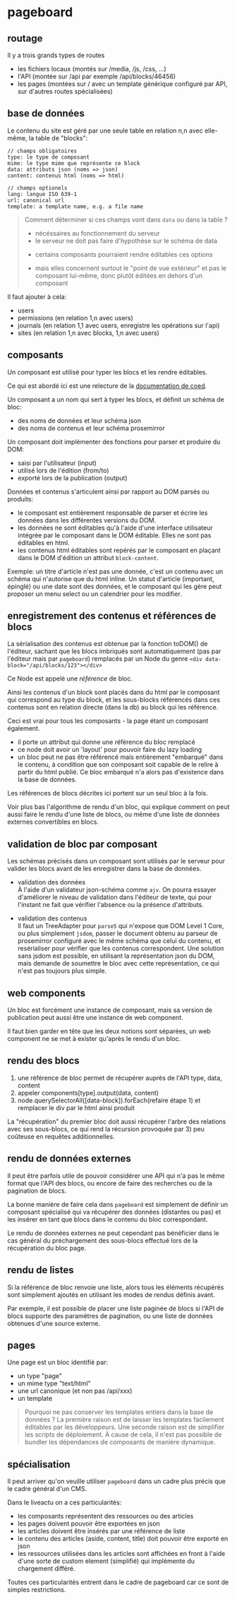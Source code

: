 pageboard
=========

routage
-------

Il y a trois grands types de routes

- les fichiers locaux (montés sur /media, /js, /css, ...)
- l'API (montée sur /api par exemple /api/blocks/46456)
- les pages (montées sur / avec un template générique configuré par API,
sur d'autres routes spécialisées)


base de données
---------------

Le contenu du site est géré par une seule table en relation n,n avec elle-même,
la table de "blocks":

```
// champs obligatoires
type: le type de composant
mime: le type mime que représente ce block
data: attributs json (noms => json)
content: contenus html (noms => html)

// champs optionels
lang: langue ISO 639-1
url: canonical url
template: a template name, e.g. a file name
```

> Comment déterminer si ces champs vont dans `data` ou dans la table ?
> + nécéssaires au fonctionnement du serveur
> + le serveur ne doit pas faire d'hypothèse sur le schéma de data
> - certains composants pourraient rendre éditables ces options
> + mais elles concernent surtout le "point de vue extérieur" et pas le composant
> lui-même, donc plutôt éditées en dehors d'un composant

Il faut ajouter à cela:
- users
- permissions (en relation 1,n avec users)
- journals (en relation 1,1 avec users, enregistre les opérations sur l'api)
- sites (en relation 1,n avec blocks, 1,n avec users)


composants
----------

Un composant est utilisé pour typer les blocs et les rendre éditables.

Ce qui est abordé ici est une relecture de la
[documentation de coed](https://github.com/kapouer/coed/blob/master/README.md).

Un composant a un nom qui sert à typer les blocs, et définit un schéma de bloc:
- des noms de données et leur schéma json
- des noms de contenus et leur schéma prosemirror

Un composant doit implémenter des fonctions pour parser et produire du DOM:
- saisi par l'utilisateur (input)
- utilisé lors de l'édition (from/to)
- exporté lors de la publication (output)

Données et contenus s'articulent ainsi par rapport au DOM parsés ou produits:
- le composant est entièrement responsable de parser et écrire les données
dans les différentes versions du DOM.
- les données ne sont éditables qu'à l'aide d'une interface utilisateur intégrée
par le composant dans le DOM éditable. Elles ne sont pas éditables en html.
- les contenus html éditables sont repérés par le composant en plaçant dans le
DOM d'édition un attribut `block-content`.

Exemple: un titre d'article n'est pas une donnée, c'est un contenu avec un
schéma qui n'autorise que du html inline.
Un statut d'article (important, épinglé) ou une date sont des données, et le
composant qui les gère peut proposer un menu select ou un calendrier pour les
modifier.


enregistrement des contenus et références de blocs
--------------------------------------------------

La sérialisation des contenus est obtenue par la fonction toDOM() de l'éditeur,
sachant que les blocs imbriqués sont automatiquement (pas par l'éditeur mais
par `pageboard`) remplacés par un Node du genre
`<div data-block="/api/blocks/123"></div>`

Ce Node est appelé une *référence* de bloc.

Ainsi les contenus d'un block sont placés dans du html par le composant qui
correspond au type du block, et les sous-blocks référencés dans ces contenus
sont en relation directe (dans la db) au block qui les référence.

Ceci est vrai pour tous les composants - la page étant un composant également.
- il porte un attribut qui donne une référence du bloc remplacé
- ce node doit avoir un 'layout' pour pouvoir faire du lazy loading
- un bloc peut ne pas être référencé mais entièrement "embarqué" dans le contenu,
à condition que son composant soit capable de le relire à partir du html publié.
Ce bloc embarqué n'a alors pas d'existence dans la base de données.

Les références de blocs décrites ici portent sur un seul bloc à la fois.

Voir plus bas l'algorithme de rendu d'un bloc, qui explique comment on peut
aussi faire le rendu d'une liste de blocs, ou même d'une liste de données
externes convertibles en blocs.


validation de bloc par composant
--------------------------------

Les schémas précisés dans un composant sont utilisés par le serveur pour valider
les blocs avant de les enregistrer dans la base de données.

- validation des données  
  À l'aide d'un validateur json-schéma comme `ajv`.
  On pourra essayer d'améliorer le niveau de validation dans l'éditeur de texte,
  qui pour l'instant ne fait que vérifier l'absence ou la présence d'attributs.

- validation des contenus  
  Il faut un TreeAdapter pour `parse5` qui n'expose que DOM Level 1 Core, ou plus
  simplement `jsdom`, passer le document obtenu au parseur de prosemirror configuré
  avec le même schéma que celui du contenu, et resérialiser pour vérifier que
  les contenus correspondent.
  Une solution sans jsdom est possible, en utilisant la représentation json du DOM,
  mais demande de soumettre le bloc avec cette représentation, ce qui n'est pas
  toujours plus simple.


web components
--------------

Un bloc est forcément une instance de composant, mais sa version de publication
peut aussi être une instance de web component.

Il faut bien garder en tête que les deux notions sont séparées, un web component
ne se met à exister qu'après le rendu d'un bloc.


rendu des blocs
---------------

1) une référence de bloc permet de récupérer auprès de l'API type, data, content
2) appeler components[type].output(data, content)
3) node.querySelectorAll([data-block]).forEach(refaire étape 1) et remplacer
le div par le html ainsi produit

La "récupération" du premier bloc doit aussi récupérer l'arbre des relations avec
ses sous-blocs, ce qui rend la récursion provoquée par 3) peu coûteuse en requêtes
additionnelles.


rendu de données externes
-------------------------

Il peut être parfois utile de pouvoir considérer une API qui n'a pas le même
format que l'API des blocs, ou encore de faire des recherches ou de la pagination
de blocs.

La bonne manière de faire cela dans `pageboard` est simplement de définir un
composant spécialisé qui va récupérer des données (distantes ou pas) et les
insérer en tant que blocs dans le contenu du bloc correspondant.

Le rendu de données externes ne peut cependant pas bénéficier dans le cas général
du préchargement des sous-blocs effectué lors de la récupération du bloc page.


rendu de listes
---------------

Si la référence de bloc renvoie une liste, alors tous les éléments récupérés
sont simplement ajoutés en utilisant les modes de rendus définis avant.

Par exemple, il est possible de placer une liste paginée de blocs si l'API
de blocs supporte des paramètres de pagination, ou une liste de données
obtenues d'une source externe.


pages
-----

Une page est un bloc identifié par:
- un type "page"
- un mime type "text/html"
- une url canonique (et non pas /api/xxx)
- un template

> Pourquoi ne pas conserver les templates entiers dans la base de données ?
> La première raison est de laisser les templates facilement éditables par les
> développeurs.
> Une seconde raison est de simplifier les scripts de déploiement.
> À cause de cela, il n'est pas possible de bundler les dépendances de composants
> de manière dynamique.


spécialisation
--------------

Il peut arriver qu'on veuille utiliser `pageboard` dans un cadre plus précis
que le cadre général d'un CMS.

Dans le liveactu on a ces particularités:

- les composants représentent des ressources ou des articles
- les pages doivent pouvoir être exportées en json
- les articles doivent être insérés par une référence de liste
- le contenu des articles (aside, content, title) doit pouvoir être exporté en json
- les ressources utilisées dans les articles sont affichées en front à l'aide
d'une sorte de custom element (simplifié) qui implémente du chargement différé.

Toutes ces particularités entrent dans le cadre de pageboard car ce sont de
simples restrictions.


